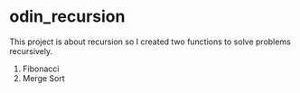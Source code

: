 # odin_recursion
This project is about recursion so I created two functions to solve problems recursively.

1. Fibonacci
2. Merge Sort

